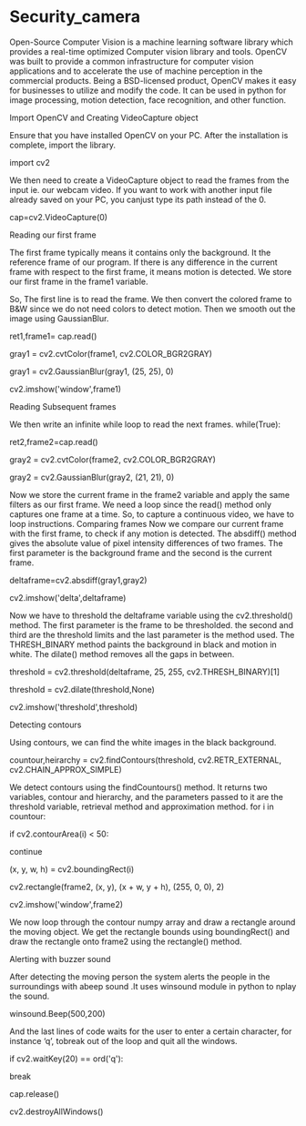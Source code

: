 # Security_camera
Open-Source Computer Vision is a machine learning software library which provides a real-time optimized Computer vision library and tools. OpenCV was built to provide a common infrastructure for computer vision applications and to accelerate the use of machine perception in the commercial products. Being a BSD-licensed product, OpenCV makes it easy for businesses to utilize and modify the code. It can be used in python for image processing, motion detection, face recognition, and other function. 

Import OpenCV and Creating VideoCapture object

Ensure that you have installed OpenCV on your PC. After the installation is complete, import the library. 

import cv2

We then need to create a VideoCapture object to read the frames from the input ie. our webcam video. If you want to work with another input file already saved on your PC, you canjust type its path instead of the 0. 

cap=cv2.VideoCapture(0)

Reading our first frame

The first frame typically means it contains only the background. It the reference frame of our program. If there is any difference in the current frame with respect to the first frame, it means motion is detected. We store our first frame in the frame1 variable. 

So, The first line is to read the frame. We then convert the colored frame to B&W since we do not need colors to detect motion. Then we smooth out the image using GaussianBlur.

ret1,frame1= cap.read()

gray1 = cv2.cvtColor(frame1, cv2.COLOR_BGR2GRAY)

gray1 = cv2.GaussianBlur(gray1, (25, 25), 0)

cv2.imshow('window',frame1)

Reading Subsequent frames

We then write an infinite while loop to read the next frames. while(True):

ret2,frame2=cap.read()

gray2 = cv2.cvtColor(frame2, cv2.COLOR_BGR2GRAY)

gray2 = cv2.GaussianBlur(gray2, (21, 21), 0)

Now we store the current frame in the frame2 variable and apply the same filters as our first frame. We need a loop since the read() method only captures one frame at a time. So, to capture a continuous video, we have to loop instructions. Comparing frames Now we compare our current frame with the first frame, to check if any motion is detected. The absdiff() method gives the absolute value of pixel intensity differences of two frames. The first parameter is the background frame and the second is the current frame. 

deltaframe=cv2.absdiff(gray1,gray2)

cv2.imshow('delta',deltaframe)

Now we have to threshold the deltaframe variable using the cv2.threshold() method. The first parameter is the frame to be thresholded. the second and third are the threshold limits and the last parameter is the method used. The THRESH_BINARY method paints the background in black and motion in white. The dilate() method removes all the gaps in between.

threshold = cv2.threshold(deltaframe, 25, 255, cv2.THRESH_BINARY)[1]

threshold = cv2.dilate(threshold,None)

cv2.imshow('threshold',threshold)

Detecting contours

Using contours, we can find the white images in the black background.

countour,heirarchy = cv2.findContours(threshold, cv2.RETR_EXTERNAL, cv2.CHAIN_APPROX_SIMPLE)

We detect contours using the findCountours() method. It returns two variables, contour and hierarchy, and the parameters passed to it are the threshold variable, retrieval method and approximation method. for i in countour:

if cv2.contourArea(i) < 50:

continue

(x, y, w, h) = cv2.boundingRect(i)

cv2.rectangle(frame2, (x, y), (x + w, y + h), (255, 0, 0), 2)

cv2.imshow('window',frame2)

We now loop through the contour numpy array and draw a rectangle around the moving object. We get the rectangle bounds using boundingRect() and draw the rectangle onto frame2 using the rectangle() method.

Alerting with buzzer sound

After detecting the moving person the system alerts the people in the surroundings with abeep sound .It uses winsound module in python to nplay the sound. 

winsound.Beep(500,200)

And the last lines of code waits for the user to enter a certain character, for instance ‘q’, tobreak out of the loop and quit all the windows. 

if cv2.waitKey(20) == ord('q'):

break

cap.release()

cv2.destroyAllWindows()
